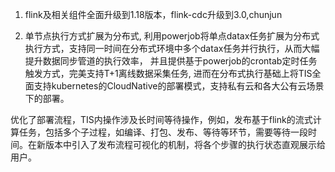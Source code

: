 

1. flink及相关组件全面升级到1.18版本，flink-cdc升级到3.0,chunjun

2. 单节点执行方式扩展为分布式,
   利用powerjob将单点datax任务扩展为分布式执行方式，支持同一时间在分布式环境中多个datax任务并行执行，从而大幅提升数据同步管道的执行效率， 并且提供基于powerjob的crontab定时任务触发方式，完美支持T+1离线数据采集任务,
   进而在分布式执行基础上将TIS全面支持kubernetes的CloudNative的部署模式，支持私有云和各大公有云场景下的部署。

优化了部署流程，TIS内操作涉及长时间等待操作，例如，发布基于flink的流式计算任务，包括多个子过程，如编译、打包、发布、等待等环节，需要等待一段时间。在新版本中引入了发布流程可视化的机制，将各个步骤的执行状态直观展示给用户。
